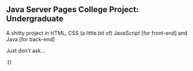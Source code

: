 ## Java Server Pages College Project: Undergraduate

 A shitty project in HTML, CSS (a little bit of) JavaScript [for front-end] and Java [for back-end]

 Just don't ask... 

:))
